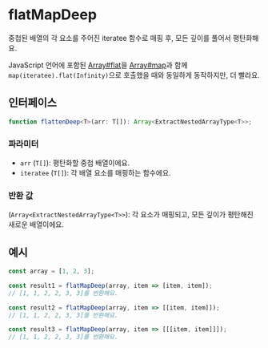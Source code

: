 # flatMapDeep

중첩된 배열의 각 요소를 주어진 iteratee 함수로 매핑 후, 모든 깊이를 풀어서 평탄화해요.

JavaScript 언어에 포함된 [Array#flat](https://developer.mozilla.org/en-US/docs/Web/JavaScript/Reference/Global_Objects/Array/flat)을 [Array#map](https://developer.mozilla.org/ko/docs/Web/JavaScript/Reference/Global_Objects/Array/map)과 함께 `map(iteratee).flat(Infinity)`으로 호출했을 때와 동일하게 동작하지만, 더 빨라요.

## 인터페이스

```typescript
function flattenDeep<T>(arr: T[]): Array<ExtractNestedArrayType<T>>;
```

### 파라미터

- `arr` (`T[]`): 평탄화할 중첩 배열이에요.
- `iteratee` (`T[]`): 각 배열 요소를 매핑하는 함수에요.

### 반환 값

(`Array<ExtractNestedArrayType<T>>`): 각 요소가 매핑되고, 모든 깊이가 평탄해진 새로운 배열이에요.

## 예시

```typescript
const array = [1, 2, 3];

const result1 = flatMapDeep(array, item => [item, item]);
// [1, 1, 2, 2, 3, 3]를 반환해요.

const result2 = flatMapDeep(array, item => [[item, item]]);
// [1, 1, 2, 2, 3, 3]를 반환해요.

const result3 = flatMapDeep(array, item => [[[item, item]]]);
// [1, 1, 2, 2, 3, 3]를 반환해요.
```
